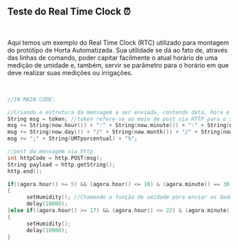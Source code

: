 ## Teste do Real Time Clock ⏰

<br>

Aqui temos um exemplo do Real Time Clock (RTC) utilizado para montagem do protótipo de Horta Automatizada. Sua utilidade se dá ao fato de, através das linhas de comando, poder capitar facilmente o atual horário de uma medição de umidade e, também, servir se parâmetro para o horário em que deve realizar suas medições ou irrigações. 

<br>

~~~ino
//IN MAIN CODE:

//Criando a estrutura da mensagem a ser enviada, contendo data, hora e umidade
String msg = token; //token refere-se ao meio de post via HTTP para o servidor utilizado
msg += String(now.hour()) + ":" + String(now.minute()) + ":" + String(now.second()) + ";";
msg += String(now.day()) + "/" + String(now.month()) + "/" + String(now.year());
msg += ";" + String(UMTporcentual) + "%";

//post da mensagem via http
int httpCode = http.POST(msg);
String payload = http.getString();
http.end();
~~~

~~~ino
if((agora.hour() >= 5) && (agora.hour() <= 10) & (agora.minute() == 30))   //Caso o horário esteja entre 6 e 10 horas - a cada meia hora -
{
      setHumidity(); //Chamando a função de umidade para enviar os dados de umidade para o servidor
      delay(10000);
}else if((agora.hour() >= 17) && (agora.hour() <= 22) & (agora.minute() == 30))  //Caso o horário esteja entre 17 e 22 horas - " " " " - 
{
      setHumidity();
      delay(10000);
}
~~~
